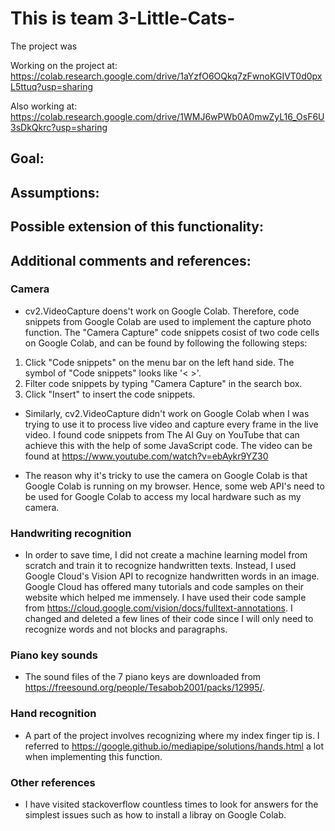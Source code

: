 # This is team 3-Little-Cats-

The project was 

Working on the project at: https://colab.research.google.com/drive/1aYzfO6OQkq7zFwnoKGIVT0d0pxL5ttuq?usp=sharing

Also working at: https://colab.research.google.com/drive/1WMJ6wPWb0A0mwZyL16_OsF6U3sDkQkrc?usp=sharing

## Goal:

## Assumptions:

## Possible extension of this functionality:

## Additional comments and references:

### Camera
- cv2.VideoCapture doens't work on Google Colab. Therefore, code snippets from Google Colab are used to implement the capture photo function. The "Camera Capture" code snippets cosist of two code cells on Google Colab, and can be found by following the following steps:
1. Click "Code snippets" on the menu bar on the left hand side. The symbol of "Code snippets" looks like '< >'.
2. Filter code snippets by typing "Camera Capture" in the search box. 
3. Click "Insert" to insert the code snippets.

- Similarly, cv2.VideoCapture didn't work on Google Colab when I was trying to use it to process live video and capture every frame in the live video. I found code snippets from The AI Guy on YouTube that can achieve this with the help of some JavaScript code. The video can be found at https://www.youtube.com/watch?v=ebAykr9YZ30

- The reason why it's tricky to use the camera on Google Colab is that Google Colab is running on my browser. Hence, some web API's need to be used for Google Colab to access my local hardware such as my camera.

### Handwriting recognition
- In order to save time, I did not create a machine learning model from scratch and train it to recognize handwritten texts. Instead, I used Google Cloud's Vision API to recognize handwritten words in an image. Google Cloud has offered many tutorials and code samples on their website which helped me immensely. I have used their code sample from https://cloud.google.com/vision/docs/fulltext-annotations. I changed and deleted a few lines of their code since I will only need to recognize words and not blocks and paragraphs.

### Piano key sounds
- The sound files of the 7 piano keys are downloaded from https://freesound.org/people/Tesabob2001/packs/12995/.

### Hand recognition
- A part of the project involves recognizing where my index finger tip is. I referred to https://google.github.io/mediapipe/solutions/hands.html a lot when implementing this function.

### Other references
- I have visited stackoverflow countless times to look for answers for the simplest issues such as how to install a libray on Google Colab.  
